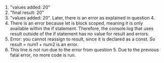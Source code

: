 1. "values added: 20"
2. "final result: 20"
3. "values added: 20". Later, there is an error as explained in question 4.
4. There is an error because let is block scoped, meaning it is only available within the if statement. Therefore, the console.log that uses result outside of the if statement has no value for result and errors.
5. Error: you cannot reassign to result, since it is declared as a const. So result = num1 + num2 is an error.
6. This line is not run due to the error from question 5. Due to the previous fatal error, no more code is run.